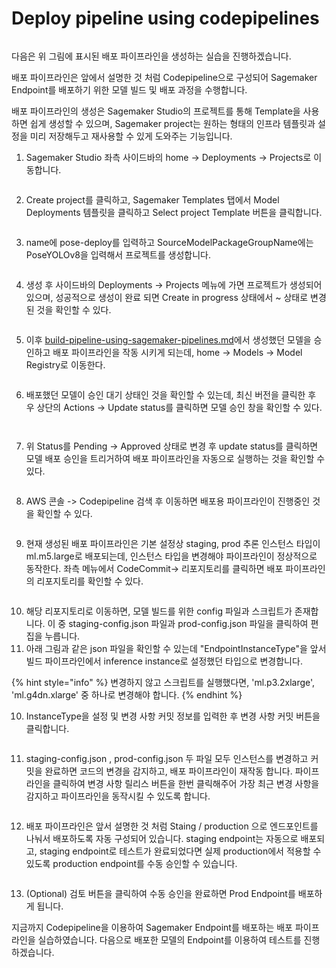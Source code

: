 # Deploy pipeline using codepipelines

<figure><img src="../../.gitbook/assets/image (15).png" alt=""><figcaption></figcaption></figure>

다음은 위 그림에 표시된 배포 파이프라인을 생성하는 실습을 진행하겠습니다.

배포 파이프라인은 앞에서 설명한 것 처럼 Codepipeline으로 구성되어 Sagemaker Endpoint를 배포하기 위한 모델 빌드 및 배포 과정을 수행합니다.

배포 파이프라인의 생성은 Sagemaker Studio의 프로젝트를 통해 Template을 사용하면 쉽게 생성할 수 있으며, Sagemaker project는 원하는 형태의 인프라 템플릿과 설정을 미리 저장해두고 재사용할 수 있게 도와주는 기능입니다.



1. Sagemaker Studio 좌측 사이드바의 home -> Deployments -> Projects로 이동합니다.

<figure><img src="../../.gitbook/assets/image (14).png" alt=""><figcaption></figcaption></figure>

2. Create project를 클릭하고, Sagemaker Templates 탭에서 Model Deployments 템플릿을 클릭하고 Select project Template 버튼을 클릭합니다.

<figure><img src="../../.gitbook/assets/image (18).png" alt=""><figcaption></figcaption></figure>

3. name에 pose-deploy를 입력하고 SourceModelPackageGroupName에는 PoseYOLOv8을 입력해서 프로젝트를 생성합니다.

<figure><img src="../../.gitbook/assets/image (42).png" alt=""><figcaption></figcaption></figure>

4. 생성 후 사이드바의 Deployments -> Projects 메뉴에 가면 프로젝트가 생성되어 있으며, 성공적으로 생성이 완료 되면 Create in progress 상태에서 \~ 상태로 변경된 것을 확인할 수 있다.

<figure><img src="../../.gitbook/assets/image (5).png" alt=""><figcaption></figcaption></figure>

5. 이후 [build-pipeline-using-sagemaker-pipelines.md](build-pipeline-using-sagemaker-pipelines.md "mention")에서 생성했던 모델을 승인하고 배포 파이프라인을 작동 시키게 되는데, home -> Models -> Model Registry로 이동한다.

<figure><img src="../../.gitbook/assets/image (60).png" alt=""><figcaption></figcaption></figure>

6. 배포했던 모델이 승인 대기 상태인 것을 확인할 수 있는데, 최신 버전을 클릭한 후 우 상단의 Actions -> Update status를 클릭하면 모델 승인 창을 확인할 수 있다.

<figure><img src="../../.gitbook/assets/image (21).png" alt=""><figcaption></figcaption></figure>

<figure><img src="../../.gitbook/assets/image (19).png" alt=""><figcaption></figcaption></figure>

7. 위 Status를 Pending -> Approved 상태로 변경 후 update status를 클릭하면 모델 배포 승인을 트리거하여 배포 파이프라인을 자동으로 실행하는 것을 확인할 수 있다.

<figure><img src="../../.gitbook/assets/image (44).png" alt=""><figcaption></figcaption></figure>

8. AWS 콘솔 -> Codepipeline 검색 후 이동하면 배포용 파이프라인이 진행중인 것을 확인할 수 있다.

<figure><img src="../../.gitbook/assets/image (16).png" alt=""><figcaption></figcaption></figure>

9. 현재 생성된 배포 파이프라인은 기본 설정상 staging, prod 추론 인스턴스 타입이 ml.m5.large로 배포되는데, 인스턴스 타입을 변경해야 파이프라인이 정상적으로 동작한다. 좌측 메뉴에서 CodeCommit-> 리포지토리를 클릭하면 배포 파이프라인의 리포지토리를 확인할 수 있다.

<figure><img src="../../.gitbook/assets/image (62).png" alt=""><figcaption></figcaption></figure>

10. 해당 리포지토리로 이동하면, 모델 빌드를 위한 config 파일과 스크립트가 존재합니다. 이 중 staging-config.json 파일과 prod-config.json 파일을 클릭하여 편집을 누릅니다.
11. 아래 그림과 같은 json 파일을 확인할 수 있는데 "EndpointInstanceType"을 앞서 빌드 파이프라인에서 inference instance로 설정했던 타입으로 변경합니다.

{% hint style="info" %}
변경하지 않고 스크립트를 실행했다면, 'ml.p3.2xlarge', 'ml.g4dn.xlarge' 중 하나로 변경해야 합니다.&#x20;
{% endhint %}

10. InstanceType을 설정 및 변경 사항 커밋 정보를 입력한 후 변경 사항 커밋 버튼을 클릭합니다.

<figure><img src="../../.gitbook/assets/image (66).png" alt=""><figcaption></figcaption></figure>

11. staging-config.json , prod-config.json 두 파일 모두 인스턴스를 변경하고 커밋을 완료하면 코드의 변경을 감지하고, 배포 파이프라인이 재작동 합니다. 파이프라인을 클릭하여 변경 사항 릴리스 버튼을 한번 클릭해주어 가장 최근 변경 사항을 감지하고 파이프라인을 동작시킬 수 있도록 합니다.

<figure><img src="../../.gitbook/assets/image (31).png" alt=""><figcaption></figcaption></figure>

12. 배포 파이프라인은 앞서 설명한 것 처럼 Staing / production 으로 엔드포인트를 나눠서 배포하도록 자동 구성되어 있습니다. staging endpoint는 자동으로 배포되고, staging endpoint로 테스트가 완료되었다면 실제 production에서 적용할 수 있도록 production endpoint를 수동 승인할 수 있습니다.

<figure><img src="../../.gitbook/assets/image (74).png" alt=""><figcaption></figcaption></figure>

13. &#x20;(Optional) 검토 버튼을 클릭하여 수동 승인을 완료하면 Prod Endpoint를 배포하게 됩니다.



지금까지 Codepipeline을 이용하여 Sagemaker Endpoint를 배포하는 배포 파이프라인을 실습하였습니다. 다음으로 배포한 모델의 Endpoint를 이용하여 테스트를 진행하겠습니다.&#x20;
